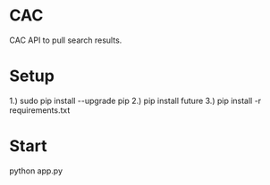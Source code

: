 # CAC
CAC API to pull search results.

# Setup
1.) sudo pip install --upgrade pip
2.) pip install future
3.) pip install -r requirements.txt

# Start
python app.py
